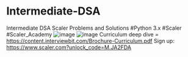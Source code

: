 # Intermediate-DSA
Intermediate DSA Scaler Problems and Solutions #Python 3.x #Scaler #Scaler_Academy
![image](https://user-images.githubusercontent.com/37844679/157374360-ee9aa966-6f51-4d1f-91a2-f36c2e6c98ba.png)
![image](https://user-images.githubusercontent.com/37844679/157374832-d320e9e7-0bee-4c74-9a6b-95f608d3bb61.png)
Curriculum deep dive = https://content.interviewbit.com/Brochure-Curriculum.pdf
Sign up: https://www.scaler.com?unlock_code=M.JA2FDA
